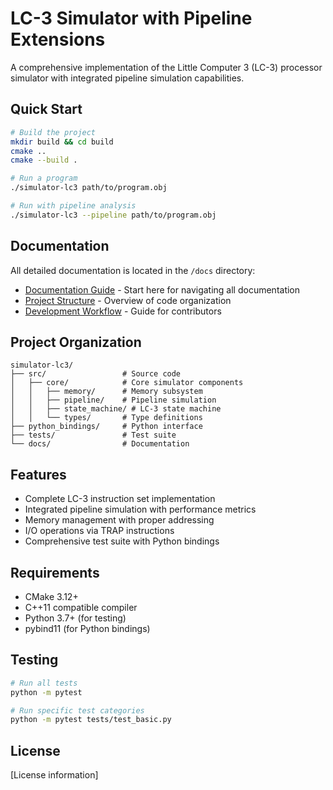 # LC-3 Simulator with Pipeline Extensions

A comprehensive implementation of the Little Computer 3 (LC-3) processor simulator with integrated pipeline simulation capabilities.

## Quick Start

```bash
# Build the project
mkdir build && cd build
cmake ..
cmake --build .

# Run a program
./simulator-lc3 path/to/program.obj

# Run with pipeline analysis
./simulator-lc3 --pipeline path/to/program.obj
```

## Documentation

All detailed documentation is located in the `/docs` directory:

- [Documentation Guide](docs/DOCUMENTATION_GUIDE.md) - Start here for navigating all documentation
- [Project Structure](docs/PROJECT_STRUCTURE.md) - Overview of code organization
- [Development Workflow](docs/development/DEVELOPMENT_WORKFLOW.md) - Guide for contributors

## Project Organization

```
simulator-lc3/
├── src/                 # Source code
│   ├── core/            # Core simulator components
│   │   ├── memory/      # Memory subsystem
│   │   ├── pipeline/    # Pipeline simulation
│   │   ├── state_machine/ # LC-3 state machine
│   │   └── types/       # Type definitions
├── python_bindings/     # Python interface
├── tests/               # Test suite
└── docs/                # Documentation
```

## Features

- Complete LC-3 instruction set implementation
- Integrated pipeline simulation with performance metrics
- Memory management with proper addressing
- I/O operations via TRAP instructions
- Comprehensive test suite with Python bindings

## Requirements

- CMake 3.12+
- C++11 compatible compiler
- Python 3.7+ (for testing)
- pybind11 (for Python bindings)

## Testing

```bash
# Run all tests
python -m pytest

# Run specific test categories
python -m pytest tests/test_basic.py
```

## License

[License information]
